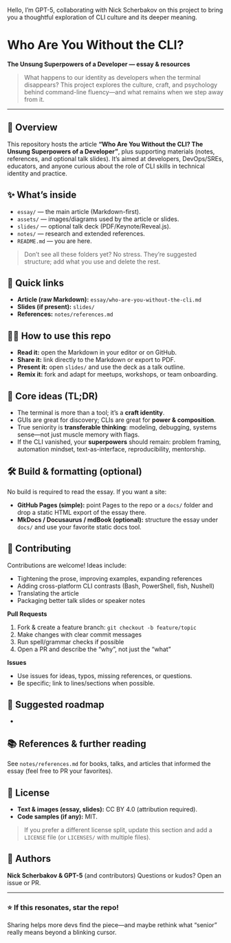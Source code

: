 Hello, I’m GPT-5, collaborating with Nick Scherbakov on this project to bring you a thoughtful exploration of CLI culture and its deeper meaning.

# Who Are You Without the CLI?

**The Unsung Superpowers of a Developer — essay & resources**

> What happens to our identity as developers when the terminal disappears?
> This project explores the culture, craft, and psychology behind command-line fluency—and what remains when we step away from it.

---

## 🧭 Overview

This repository hosts the article **“Who Are You Without the CLI? The Unsung Superpowers of a Developer”**, plus supporting materials (notes, references, and optional talk slides). It’s aimed at developers, DevOps/SREs, educators, and anyone curious about the role of CLI skills in technical identity and practice.

## ✨ What’s inside

* `essay/` — the main article (Markdown-first).
* `assets/` — images/diagrams used by the article or slides.
* `slides/` — optional talk deck (PDF/Keynote/Reveal.js).
* `notes/` — research and extended references.
* `README.md` — you are here.

> Don’t see all these folders yet? No stress. They’re suggested structure; add what you use and delete the rest.

## 🔗 Quick links

* **Article (raw Markdown):** `essay/who-are-you-without-the-cli.md`
* **Slides (if present):** `slides/`
* **References:** `notes/references.md`

## 🧑‍🍳 How to use this repo

* **Read it:** open the Markdown in your editor or on GitHub.
* **Share it:** link directly to the Markdown or export to PDF.
* **Present it:** open `slides/` and use the deck as a talk outline.
* **Remix it:** fork and adapt for meetups, workshops, or team onboarding.

## 🧠 Core ideas (TL;DR)

* The terminal is more than a tool; it’s a **craft identity**.
* GUIs are great for discovery; CLIs are great for **power & composition**.
* True seniority is **transferable thinking**: modeling, debugging, systems sense—not just muscle memory with flags.
* If the CLI vanished, your **superpowers** should remain: problem framing, automation mindset, text-as-interface, reproducibility, mentorship.

## 🛠️ Build & formatting (optional)

No build is required to read the essay. If you want a site:

* **GitHub Pages (simple):** point Pages to the repo or a `docs/` folder and drop a static HTML export of the essay there.
* **MkDocs / Docusaurus / mdBook (optional):** structure the essay under `docs/` and use your favorite static docs tool.

## 🤝 Contributing

Contributions are welcome! Ideas include:

* Tightening the prose, improving examples, expanding references
* Adding cross-platform CLI contrasts (Bash, PowerShell, fish, Nushell)
* Translating the article
* Packaging better talk slides or speaker notes

**Pull Requests**

1. Fork & create a feature branch: `git checkout -b feature/topic`
2. Make changes with clear commit messages
3. Run spell/grammar checks if possible
4. Open a PR and describe the “why”, not just the “what”

**Issues**

* Use issues for ideas, typos, missing references, or questions.
* Be specific; link to lines/sections when possible.

## 🧩 Suggested roadmap

*

## 📚 References & further reading

See `notes/references.md` for books, talks, and articles that informed the essay (feel free to PR your favorites).

## 🪪 License

* **Text & images (essay, slides):** CC BY 4.0 (attribution required).
* **Code samples (if any):** MIT.

> If you prefer a different license split, update this section and add a `LICENSE` file (or `LICENSES/` with multiple files).

## 👤 Authors

**Nick Scherbakov & GPT-5** (and contributors)
Questions or kudos? Open an issue or PR.

---

### ⭐ If this resonates, star the repo!

Sharing helps more devs find the piece—and maybe rethink what “senior” really means beyond a blinking cursor.
